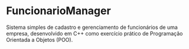 # FuncionarioManager
Sistema simples de cadastro e gerenciamento de funcionários de uma empresa, desenvolvido em C++ como exercício prático de Programação Orientada a Objetos (POO).
